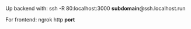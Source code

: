 Up backend with: ssh -R 80:localhost:3000 **subdomain**@ssh.localhost.run

For frontend: ngrok http **port**